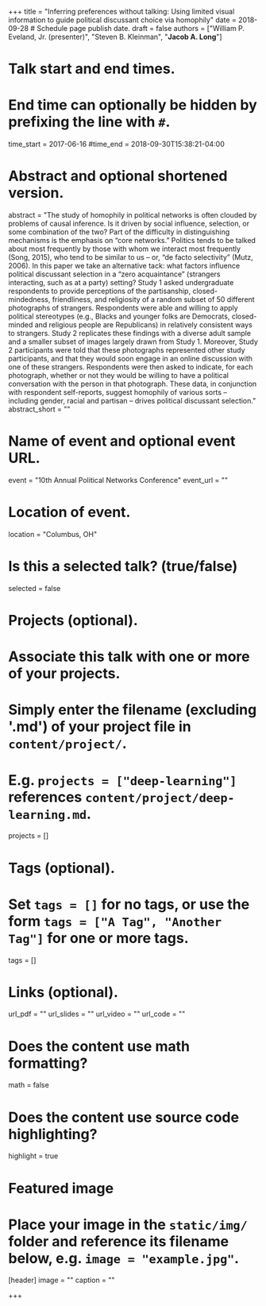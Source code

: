+++
title = "Inferring preferences without talking: Using limited visual information to guide political discussant choice via homophily"
date = 2018-09-28 # Schedule page publish date.
draft = false
authors = ["William P. Eveland, Jr. (presenter)", "Steven B. Kleinman", "**Jacob A. Long**"]

# Talk start and end times.
#   End time can optionally be hidden by prefixing the line with `#`.
time_start = 2017-06-16
#time_end = 2018-09-30T15:38:21-04:00

# Abstract and optional shortened version.
abstract = "The study of homophily in political networks is often clouded by problems of causal inference. Is it driven by social influence, selection, or some combination of the two? Part of the difficulty in distinguishing mechanisms is the emphasis on “core networks.” Politics tends to be talked about most frequently by those with whom we interact most frequently (Song, 2015), who tend to be similar to us – or, “de facto selectivity” (Mutz, 2006). In this paper we take an alternative tack: what factors influence political discussant selection in a “zero acquaintance” (strangers interacting, such as at a party) setting? Study 1 asked undergraduate respondents to provide perceptions of the partisanship, closed-mindedness, friendliness, and religiosity of a random subset of 50 different photographs of strangers. Respondents were able and willing to apply political stereotypes (e.g., Blacks and younger folks are Democrats, closed-minded and religious people are Republicans) in relatively consistent ways to strangers. Study 2 replicates these findings with a diverse adult sample and a smaller subset of images largely drawn from Study 1. Moreover, Study 2 participants were told that these photographs represented other study participants, and that they would soon engage in an online discussion with one of these strangers. Respondents were then asked to indicate, for each photograph, whether or not they would be willing to have a political conversation with the person in that photograph. These data, in conjunction with respondent self-reports, suggest homophily of various sorts – including gender, racial and partisan – drives political discussant selection."
abstract_short = ""

# Name of event and optional event URL.
event = "10th Annual Political Networks Conference"
event_url = ""

# Location of event.
location = "Columbus, OH"

# Is this a selected talk? (true/false)
selected = false

# Projects (optional).
#   Associate this talk with one or more of your projects.
#   Simply enter the filename (excluding '.md') of your project file in `content/project/`.
#   E.g. `projects = ["deep-learning"]` references `content/project/deep-learning.md`.
projects = []

# Tags (optional).
#   Set `tags = []` for no tags, or use the form `tags = ["A Tag", "Another Tag"]` for one or more tags.
tags = []

# Links (optional).
url_pdf = ""
url_slides = ""
url_video = ""
url_code = ""

# Does the content use math formatting?
math = false

# Does the content use source code highlighting?
highlight = true

# Featured image
# Place your image in the `static/img/` folder and reference its filename below, e.g. `image = "example.jpg"`.
[header]
image = ""
caption = ""

+++